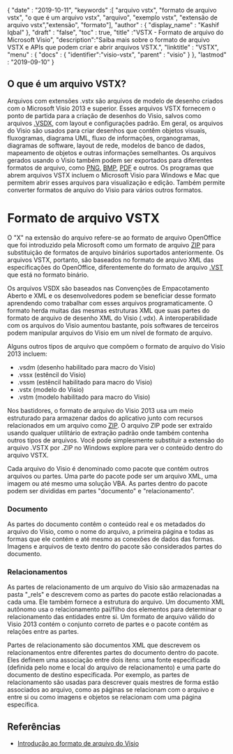 {
  "date" : "2019-10-11",
  "keywords" :[ "arquivo vstx", "formato de arquivo vstx", "o que é um arquivo vstx", "arquivo", "exemplo vstx", "extensão de arquivo vstx","extensão", "formato"],
  "author" : {
    "display_name" : "Kashif Iqbal"
},
  "draft" : "false",
  "toc" : true,
  "title" :"VSTX - Formato de arquivo do Microsoft Visio",
  "description":"Saiba mais sobre o formato de arquivo VSTX e APIs que podem criar e abrir arquivos VSTX.",
  "linktitle" : "VSTX",
  "menu" : {
    "docs" : {
	  "identifier":"visio-vstx",
      "parent" : "visio"
}
},
  "lastmod" : "2019-09-10"
}

## O que é um arquivo VSTX?

Arquivos com extensões .vstx são arquivos de modelo de desenho criados com o Microsoft Visio 2013 e superior. Esses arquivos VSTX fornecem o ponto de partida para a criação de desenhos do Visio, salvos como arquivos [.VSDX](/pt/visio/vsdx/), com layout e configurações padrão. Em geral, os arquivos do Visio são usados para criar desenhos que contêm objetos visuais, fluxogramas, diagrama UML, fluxo de informações, organogramas, diagramas de software, layout de rede, modelos de banco de dados, mapeamento de objetos e outras informações semelhantes. Os arquivos gerados usando o Visio também podem ser exportados para diferentes formatos de arquivo, como [PNG](/pt/image/png/), [BMP](/pt/image/bmp/), [PDF](/pt/pdf/) e outros. Os programas que abrem arquivos VSTX incluem o Microsoft Visio para Windows e Mac que permitem abrir esses arquivos para visualização e edição. Também permite converter formatos de arquivo do Visio para vários outros formatos.

# Formato de arquivo VSTX #

O "X" na extensão do arquivo refere-se ao formato de arquivo OpenOffice que foi introduzido pela Microsoft como um formato de arquivo [ZIP](/pt/compression/zip/) para substituição de formatos de arquivo binários suportados anteriormente. Os arquivos VSTX, portanto, são baseados no formato de arquivo XML das especificações do OpenOffice, diferentemente do formato de arquivo [.VST](/pt/visio/vst/) que está no formato binário.

Os arquivos VSDX são baseados nas Convenções de Empacotamento Aberto e XML e os desenvolvedores podem se beneficiar desse formato aprendendo como trabalhar com esses arquivos programaticamente. O formato herda muitas das mesmas estruturas XML que suas partes do formato de arquivo de desenho XML do Visio (.vdx). A interoperabilidade com os arquivos do Visio aumentou bastante, pois softwares de terceiros podem manipular arquivos do Visio em um nível de formato de arquivo.

Alguns outros tipos de arquivo que compõem o formato de arquivo do Visio 2013 incluem:

* .vsdm (desenho habilitado para macro do Visio)
* .vssx (estêncil do Visio)
* .vssm (estêncil habilitado para macro do Visio)
* .vstx (modelo do Visio)
* .vstm (modelo habilitado para macro do Visio)

Nos bastidores, o formato de arquivo do Visio 2013 usa um meio estruturado para armazenar dados do aplicativo junto com recursos relacionados em um arquivo como [ZIP](/pt/compression/zip/). O arquivo ZIP pode ser extraído usando qualquer utilitário de extração padrão onde também contenha outros tipos de arquivos. Você pode simplesmente substituir a extensão do arquivo .VSTX por .ZIP no Windows explore para ver o conteúdo dentro do arquivo VSTX.

Cada arquivo do Visio é denominado como pacote que contém outros arquivos ou partes. Uma parte do pacote pode ser um arquivo XML, uma imagem ou até mesmo uma solução VBA. As partes dentro do pacote podem ser divididas em partes "documento" e "relacionamento".

### Documento ###

As partes do documento contêm o conteúdo real e os metadados do arquivo do Visio, como o nome do arquivo, a primeira página e todas as formas que ele contém e até mesmo as conexões de dados das formas. Imagens e arquivos de texto dentro do pacote são considerados partes do documento.

### Relacionamentos ###

As partes de relacionamento de um arquivo do Visio são armazenadas na pasta "_rels" e descrevem como as partes do pacote estão relacionadas a cada uma. Ele também fornece a estrutura do arquivo. Um documento XML autônomo usa o relacionamento pai/filho dos elementos para determinar o relacionamento das entidades entre si. Um formato de arquivo válido do Visio 2013 contém o conjunto correto de partes e o pacote contém as relações entre as partes.

Partes de relacionamento são documentos XML que descrevem os relacionamentos entre diferentes partes do documento dentro do pacote. Eles definem uma associação entre dois itens: uma fonte especificada (definida pelo nome e local do arquivo de relacionamento) e uma parte do documento de destino especificada. Por exemplo, as partes de relacionamento são usadas para descrever quais mestres de forma estão associados ao arquivo, como as páginas se relacionam com o arquivo e entre si ou como imagens e objetos se relacionam com uma página específica.

## Referências ##

* [Introdução ao formato de arquivo do Visio](https://learn.microsoft.com/en-us/office/client-developer/visio/introduction-to-the-visio-file-formatvsdx)

